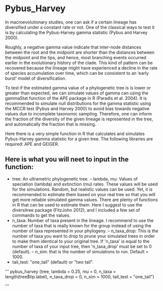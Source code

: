 # Pybus_Harvey

In macroevolutionary studies, one can ask if a certain lineage has diversified under a constant rate or not. One of the classical ways to test it is by calculating the Pybus-Harvey gamma statistic (Pybus and Harvey 2000).

Roughly, a negative gamma value indicate that inter-node distances between the root and the midpoint are shorter than the distances between the midpoint and the tips, and hence, most branching events occurred earlier in the evolutionary history of the clade. This kind of pattern can be recovered because the lineage might have experienced a decline in the rate of species accumulation over time, which can be consistent to an ‘early burst’ model of diversification. 

To test if the estimated gamma value of a phylogenetic tree is is lower or greater than expected, we can simulate values of gamma can using the gammaStat function of the APE package in R (Paradis et al. 2004). It is recommended to simulate null distributions for the gamma statistic using the MCCR test (Pybus and Harvey 2000) to avoid bias towards negative values due to incomplete taxonomic sampling. Therefore, one can inform the fraction of the diversity of the given lineage is represented in the tree, and automatically the fraction that is missing.

Here there is a very simple function in R that calculates and simulates  Pybus-Harvey gamma statistic for a given tree.
The following libraries are required: APE and GEIGER. 

## Here is what you will neet to input in the function:

- tree: An ultrametric phylogenetic tree.
– lambda, mu: Values of speciation (lambda) and extinction (mu) rates. These values will be used for the simulations. Random, but realistic values can be used. Yet, it is recommended to estimate them based on your real tree so that you will get more reliable simulated gamma values. There are plenty of functions in R that can be used to estimate them. Here I suggest to use the diversitree package (FitzJohn 2012), and I included a few set of commands to get the values.
- n_taxa: Number of taxa present in the lineage. I recommend to use the number of taxa that is really known for the group instead of using the number of taxa represented in your phylogeny.
– n_taxa_drop: This is the number of taxa you want to drop to prune your simulated trees in order to make them identical to your original tree. If 'n_taxa' is equal to the number of taxa of your input tree, then 'n_taxa_drop' must be set to 0 (default).
– n_sim: that is the number of simulations to run. Default = 1000.
- tail_test: "one_tail" (default) or "two tail".

'''
pybus_harvey (tree, lambda = 0.25, mu = 0, n_taxa = length(tree$tip.label), n_taxa_drop = 0, n_sim = 1000, tail_test = "one_tail")

'''



